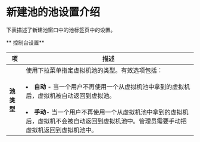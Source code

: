 # 新建池的池设置介绍
下表描述了新建池窗口中的池标签页中的设置。

** 控制台设置**

|项|描述|
|--|----|
|**池类型**|使用下拉菜单指定虚拟机池的类型。有效选项包括：<br/><br/><li> **自动** - 当一个用户不再使用一个从虚拟机池中拿到的虚拟机后，虚拟机被自动返回到虚拟池。</li><br/><li>**手动**- 当一个用户不再使用一个从虚拟机池中拿到的虚拟机后，虚拟机不会被自动返回到虚拟机池中。管理员需要手动把虚拟机返回到虚拟机池中。 |
